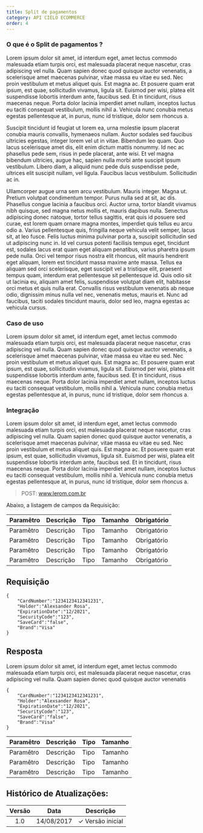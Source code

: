 ```yaml
---
title: Split de pagamentos
category: API CIELO ECOMMERCE
order: 4
---
```

### O que é o Split de pagamentos ?

Lorem ipsum dolor sit amet, id interdum eget, amet lectus commodo malesuada etiam turpis orci, est malesuada placerat neque nascetur, cras adipiscing vel nulla. Quam sapien donec quod quisque auctor venenatis, a scelerisque amet maecenas pulvinar, vitae massa eu vitae eu sed. Nec proin vestibulum et metus aliquet quis. Est magna ac. Et posuere quam erat ipsum, est quae, sollicitudin vivamus, ligula sit. Euismod per wisi, platea elit suspendisse lobortis interdum ante, faucibus sed. Et in tincidunt, risus maecenas neque. Porta dolor lacinia imperdiet amet nullam, inceptos luctus eu taciti consequat vestibulum, mollis nihil a. Vehicula nunc conubia metus egestas pellentesque at, in purus, nunc id tristique, dolor sem rhoncus a.

Suscipit tincidunt id feugiat ut lorem ea, urna molestie ipsum placerat conubia mauris convallis, hymenaeos nullam. Auctor sodales sed faucibus ultricies egestas, integer lorem vel ut in vitae. Bibendum leo quam. Quo lacus scelerisque amet dis, elit enim dictum mattis nonummy. Id nec ac phasellus pede sem, risus in pede placerat, ante wisi. Et vel magna bibendum ultricies, augue hac, sapien nulla morbi ante suscipit ipsum vestibulum. Libero diam, a aliquid nunc pede duis suspendisse pede, ultrices elit suscipit nullam, vel ligula. Faucibus lacus vestibulum. Sollicitudin ac in.

Ullamcorper augue urna sem arcu vestibulum. Mauris integer. Magna ut. Pretium volutpat condimentum tempor. Purus nulla sed at sit, ac dis. Phasellus congue lacinia a faucibus orci. Auctor urna, tortor blandit vivamus nibh quisque, sed magna netus mollis et, mauris dapibus nulla.
Senectus adipiscing donec natoque, tortor tellus sagittis, erat quis id posuere sed curae, est lorem quam ornare magna montes, imperdiet quis tellus eu arcu odio a. Varius pellentesque quis, fringilla neque vehicula velit semper, lacus sit, at leo fusce. Felis luctus minima pulvinar porta a, suscipit sollicitudin sed ut adipiscing nunc in. Id vel cursus potenti facilisis tempus eget, tincidunt est, sodales lacus erat quam eget aliquam penatibus, varius pharetra ipsum pede nulla. Orci vel tempor risus nostra elit rhoncus, elit mauris hendrerit eget aliquam, lorem est tincidunt massa maxime ante massa. Tellus ea aliquam sed orci scelerisque, eget suscipit vel a tristique elit, praesent tempus quam, interdum erat pellentesque sit pellentesque id. Quis odio sit ut lacinia eu, aliquam amet felis, suspendisse volutpat diam elit, habitasse orci metus et quis nulla erat. Convallis risus vestibulum venenatis ab neque odio, dignissim minus nulla vel nec, venenatis metus, mauris et. Nunc ad faucibus, taciti sodales tincidunt mauris, dolor sed leo, magna egestas ac vehicula cursus.


### Caso de uso


Lorem ipsum dolor sit amet, id interdum eget, amet lectus commodo malesuada etiam turpis orci, est malesuada placerat neque nascetur, cras adipiscing vel nulla. Quam sapien donec quod quisque auctor venenatis, a scelerisque amet maecenas pulvinar, vitae massa eu vitae eu sed. Nec proin vestibulum et metus aliquet quis. Est magna ac. Et posuere quam erat ipsum, est quae, sollicitudin vivamus, ligula sit. Euismod per wisi, platea elit suspendisse lobortis interdum ante, faucibus sed. Et in tincidunt, risus maecenas neque. Porta dolor lacinia imperdiet amet nullam, inceptos luctus eu taciti consequat vestibulum, mollis nihil a. Vehicula nunc conubia metus egestas pellentesque at, in purus, nunc id tristique, dolor sem rhoncus a.


### Integração

Lorem ipsum dolor sit amet, id interdum eget, amet lectus commodo malesuada etiam turpis orci, est malesuada placerat neque nascetur, cras adipiscing vel nulla. Quam sapien donec quod quisque auctor venenatis, a scelerisque amet maecenas pulvinar, vitae massa eu vitae eu sed. Nec proin vestibulum et metus aliquet quis. Est magna ac. Et posuere quam erat ipsum, est quae, sollicitudin vivamus, ligula sit. Euismod per wisi, platea elit suspendisse lobortis interdum ante, faucibus sed. Et in tincidunt, risus maecenas neque. Porta dolor lacinia imperdiet amet nullam, inceptos luctus eu taciti consequat vestibulum, mollis nihil a. Vehicula nunc conubia metus egestas pellentesque at, in purus, nunc id tristique, dolor sem rhoncus a.


> POST: www.lerom.com.br


Abaixo, a listagem de campos da Requisição:

| Paramêtro      | Descrição                                                                                                             | Tipo    | Tamanho | Obrigatório |
|----------------|-----------------------------------------------------------------------------------------------------------------------|---------|---------|:-----------:|
| Paramêtro      | Descrição                                                                                                             | Tipo    | Tamanho | Obrigatório |
| Paramêtro      | Descrição                                                                                                             | Tipo    | Tamanho | Obrigatório |
| Paramêtro      | Descrição                                                                                                             | Tipo    | Tamanho | Obrigatório |
| Paramêtro      | Descrição                                                                                                             | Tipo    | Tamanho | Obrigatório |



## Requisição

```
{
    "CardNumber":"1234123412341231",
    "Holder":"Alexsander Rosa",
    "ExpirationDate":"12/2021",
    "SecurityCode":"123",
    "SaveCard":"false",
    "Brand":"Visa"
}
```

## Resposta

Lorem ipsum dolor sit amet, id interdum eget, amet lectus commodo malesuada etiam turpis orci, est malesuada placerat neque nascetur, cras adipiscing vel nulla. Quam sapien donec quod quisque auctor venenatis


```
{
    "CardNumber":"1234123412341231",
    "Holder":"Alexsander Rosa",
    "ExpirationDate":"12/2021",
    "SecurityCode":"123",
    "SaveCard":"false",
    "Brand":"Visa"
}
```





| Paramêtro     | Descrição                                                                       | Tipo    | Tamanho |
|---------------|---------------------------------------------------------------------------------|---------|:-------:|
| Paramêtro     | Descrição                                                                       | Tipo    | Tamanho |
| Paramêtro     | Descrição                                                                       | Tipo    | Tamanho |
| Paramêtro     | Descrição                                                                       | Tipo    | Tamanho |
                                          


## Histórico de Atualizações:

| Versão | Data       | Descrição                                                                                                      |
|:------:|------------|----------------------------------------------------------------------------------------------------------------|
| 1.0    | 14/08/2017 | ✓ Versão inicial                                                                                               |



































